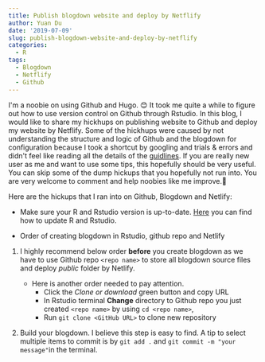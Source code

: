 ```yaml
---
title: Publish blogdown website and deploy by Netflify
author: Yuan Du
date: '2019-07-09'
slug: publish-blogdown-website-and-deploy-by-netflify
categories:
  - R
tags:
  - Blogdown
  - Netflify
  - Github
---
```


I'm a noobie on using Github and Hugo. :blush: It took me quite a while to figure out how to use version control on Github through Rstudio. In this blog, I would like to share my hickhups on publishing website to Github and deploy my website by Netflify. Some of the hickhups were caused by not understanding the structure and logic of Github and the blogdown for configuration because I took a shortcut by googling and trials & errors and didn't feel like reading all the details of the [guidlines](https://bookdown.org/yihui/blogdown/). If you are really new user as me and want to use some tips, this hopefully should be very useful. You can skip some of the dump hickups that you hopefully not run into. You are very welcome to comment and help noobies like me improve.:pray:

Here are the hickups that I ran into on Github, Blogdown and Netlify:

- Make sure your R and Rstudio version is up-to-date. [Here](https://bootstrappers.umassmed.edu/bootstrappers-courses/courses/rCourse/Additional_Resources/Updating_R.html) you can find how to update R and Rstudio.

- Order of creating blogdown in Rstudio, github repo and Netlify

1. I highly recommend below order **before** you create blogdown as we have to use Github repo `<repo name>` to store all blogdown source files and deploy _public_ folder by Netlify.
    + Here is another order needed to pay attention. 
        + Click the _Clone or download_ green button and copy URL
        + In Rstudio terminal **Change** directory to Github repo you just created `<repo name>` by using `cd <repo name>`, 
        + Run `git clone <GitHub URL>` to clone new repository

2. Build your blogdown. I believe this step is easy to find. A tip to select multiple items to commit is by `git add .` and `git commit -m "your message"`in the terminal.
